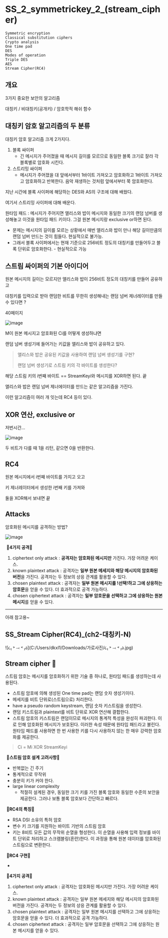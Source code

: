 # SS_2_symmetrickey_2_(stream_cipher)

```
Symmetric encryption
Classical substitution ciphers
Crypto analysis
One time pad
DES
Modes of operation
Triple DES
AES
Stream Cipher(RC4)
```



## 개요

3가지 중요한 보안의 알고리즘

대칭키 / 비대칭키(공개키) / 암호학적 해쉬 함수



## 대칭키 암호 알고리즘의 두 분류

대칭키 암호 알고리즘 크게 2가지다.

1. 블록 싸이퍼
   - 긴 메시지가 주어졌을 때 메시지 길이를 모르므로 동일한 블록 크기로 잘라 각 블록별로 암호화 시킨다.
2. 스트리밍 싸이퍼
   - 메시지가 주어졌을 대 앞에서부터 1바이트 가져오고 암호화하고 1바이트 가져오고 암호화하고 반복한다. 음악 재생하는 것처럼 앞에서부터 쭉 암호화한다.

지난 시간에 블록 사이퍼에 해당하는 DES와 AS의 구조에 대해 배웠다.

여기서 스트리밍 사이퍼에 대해 배운다.



원타임 패드 : 메시지가 주어지면 앨리스와 밥이 메시지와 동일한 크기의 랜덤 넘버를 생성해놓고 이것을 원타임 패드 키이다. 그걸 원본 메시지랑 exclusive or하면 된다.

- 문제는 메시지의 길이를 모르는 상황에서 매번 앨리스와 밥이 만나 해당 길이만큼의 랜덤 넘버 만드는 것이 힘들다. 현실적으로 불가능.
- 그래서 블록 사이퍼에서는 현재 기준으로 256비트 정도의 대칭키를 만들어두고 블록 단위로 암호화한다. - 현실적으로 가능



## 스트림 싸이퍼의 기본 아이디어

원본 메시지의 길이는 모르지만 앨리스와 밥이 256비트 정도의 대칭키를 만들어 공유하고 

대칭키를 입력으로 받아 랜덤한 비트를 무한히 생성해내는 랜덤 넘버 제너레이터를 만들 수 있다면 ?

40페이지

![image](https://github.com/hhzzzk/studyLog/assets/67236054/5629d66f-fb46-48c6-8775-208c02daeb8b)

M이 원본 메시지고 암호화된 Ci를 어떻게 생성하냐면

랜덤 넘버 생성기에 들어가는 키값을 앨리스와 밥이 공유하고 있다.

> 앨리스와 밥은 공유된 키값을 사용하여 랜덤 넘버 생성기를 구현?
>
> 랜덤 넘버 생성기로 스트림 키의 각 바이트를 생성한다?

해당 스트림 키의 i번째 바이트 == StreamKeyi와 메시지를 XOR하면 된다. 끝

앨리스와 밥은 랜덤 넘버 제너에이터를 만드는 같은 알고리즘을 가진다. 

이런 알고리즘이 여러 개 잇는데 RC4 등이 있다.



## XOR 연산, exclusive or

저번시간...

![image](https://github.com/hhzzzk/studyLog/assets/67236054/1b6c05ca-518f-4404-a3f8-7ab969756ee3)

두 비트가 다를 때 1을 리턴, 같으면 0을 반환한다.



## RC4

원본 메시지에서 i번째 바이트를 가지고 오고

키 제너레이터에서 생성한 i번째 키를 가져와

둘을 XOR해서 보내면 끝



## Attacks

암호화된 메시지를 공격하는 방법?

![image](https://github.com/hhzzzk/studyLog/assets/67236054/11e29270-db5f-41fb-9c98-97bd2061a9c7)



​	💙**4가지 공격**💙

1. ciphertext only attack : **공격자는 암호화된 메시지만** 가진다. 가장 어려운 케이스.
2. known plaintext attack : 공격자는 **일부 원본 메세지와 해당 메시지의 암호화된 버전**을 가진다. 공격자는 두 정보의 상응 관계를 활용할 수 있다.
3. chosen plaintext attack : 공격자는 **일부 원본 메시지를 !선택!하고 그에 상응하는 암호문**을 얻을 수 있다. 더 효과적으로 공격 가능하다.
4. chosen ciphertext attack : 공격자는 **일부 암호문을 선택하고 그에 상응하는 원본 메시지**를 얻을 수 있다. 


---

아래 참고용~

## SS_Stream Cipher(RC4)_(ch2-대칭키-N)



![૮₍ ˃ ⤙ ˂ ₎ა](C:/Users/dkxl1/Downloads/가로사진/૮₍ ˃ ⤙ ˂ ₎ა.jpg)

## Stream cipher 💙

스트림 암호는 메시지를 암호화하기 위한 기술 중 하나로, 원타임 패드를 생성하는데 사용된다.

- 스트림 암호에 의해 생성된 One time pad는 랜덤 숫자 생성기이다.
- 메세지를 비트 단위로(스트림으로) 처리한다.
- have a pseudo random keystream, 랜덤 숫자 키스트림을 생성한다.
- 랜덤 키스트림과 plaintext를  비트 단위로 XOR 연산해 결합한다.
- 스트림 암호의 키스트림은 랜덤이므로 메시지의 통계적 특성을 완성히 파괴한다. 이로 인해 암호화된 메시지가 보호된다. 이러한 속성 때문에 원타임 패드라고 불린다. 원타임 패드를 사용하면 한 번 사용한 키를 다시 사용하지 않는 한 매우 강력한 암호화를 제공한다.

>  Ci = Mi XOR StreamKeyi



​	💙**스트림 암호 설계 고려사항**💙

- 반복없는 긴 주기
- 통계적으로 무작위
- 충분히 키가 커야 한다.
- large linear complexity
  - 적절히 설계된 경우, 동일한 크기 키를 가진 블록 암호와 동일한 수준의 보안을 제공한다. 그러나 보통 블록 암호보다 간단하고 빠르다.



​	💙**RC4의 특징**💙

- RSA DSI 소유의 특허 암호
- 변수 키 크기를 지원하는 바이트 기반의 스트림 암호
- 키는 8비트 모든 값의 무작위 순열을 형성한다. 이 순열을 사용해 입력 정보를 바이트 단위로 처리하고 스크램블링(혼란)한다. 이 과정을 통해 원본 데이터를 암호화된 스트림으로 변환한다.



​	💙**RC4 구현**💙

+

​	💙**4가지 공격**💙

1. ciphertext only attack : 공격자는 암호화된 메시지만 가진다. 가장 어려운 케이스.
2. known plaintext attack : 공격자는 일부 원본 메세지와 해당 메시지의 암호화된 버전을 가진다. 공격자는 두 정보의 상응 관계를 활용할 수 있다.
3. chosen plaintext attack : 공격자는 일부 원본 메시지를 선택하고 그에 상응하는 암호문을 얻을 수 있다. 더 효과적으로 공격 가능하다.
4. chosen ciphertext attack : 공격자는 일부 암호문을 선택하고 그에 상응하는 원본 메시지를 얻을 수 있다. 